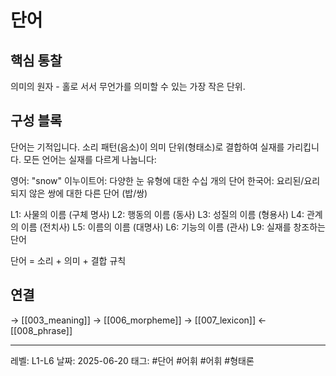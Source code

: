 # 단어

## 핵심 통찰
의미의 원자 - 홀로 서서 무언가를 의미할 수 있는 가장 작은 단위.

## 구성 블록

단어는 기적입니다. 소리 패턴(음소)이 의미 단위(형태소)로 결합하여 실재를 가리킵니다. 모든 언어는 실재를 다르게 나눕니다:

영어: "snow"
이누이트어: 다양한 눈 유형에 대한 수십 개의 단어
한국어: 요리된/요리되지 않은 쌍에 대한 다른 단어 (밥/쌍)

L1: 사물의 이름 (구체 명사)
L2: 행동의 이름 (동사)
L3: 성질의 이름 (형용사)
L4: 관계의 이름 (전치사)
L5: 이름의 이름 (대명사)
L6: 기능의 이름 (관사)
L9: 실재를 창조하는 단어

단어 = 소리 + 의미 + 결합 규칙

## 연결
→ [[003_meaning]]
→ [[006_morpheme]]
→ [[007_lexicon]]
← [[008_phrase]]

---
레벨: L1-L6
날짜: 2025-06-20
태그: #단어 #어휘 #어휘 #형태론